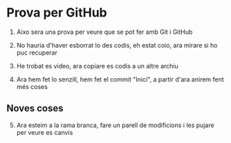 # Prova per GitHub

1. Aixo sera una prova per veure que se pot fer amb Git i GitHub

2. No hauria d'haver esborrat lo des codis, eh estat coio, ara mirare si ho puc recuperar

3. He trobat es video, ara copiare es codis a un altre archiu

4. Ara hem fet lo senzill, hem fet el commit "Inici", a partir d'ara anirem fent més coses

## Noves coses

5. Ara esteim a la rama branca, fare un parell de modificions i les pujare per veure es canvis
